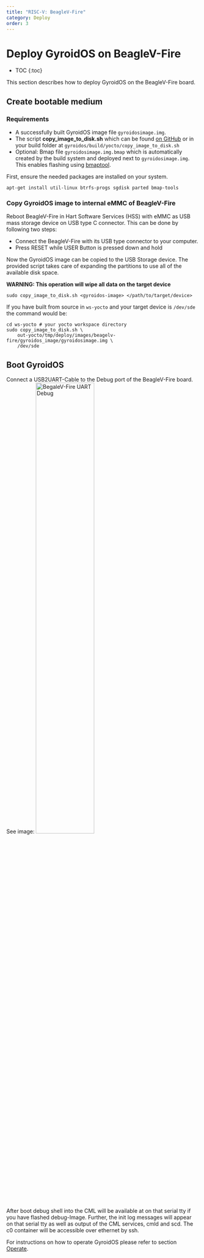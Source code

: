 ```yaml
---
title: "RISC-V: BeagleV-Fire"
category: Deploy
order: 3
---
```


# Deploy GyroidOS on BeagleV-Fire
- TOC
{:toc}

This section describes how to deploy GyroidOS on the BeagleV-Fire board.

## Create bootable medium

### Requirements
* A successfully built GyroidOS image file `gyroidosimage.img`.
* The script **copy_image_to_disk.sh** which can be found [on GitHub](https://github.com/gyroidos/gyroidos/raw/main/yocto/copy_image_to_disk.sh) or in your build folder at `gyroidos/build/yocto/copy_image_to_disk.sh`
* Optional: Bmap file `gyroidosimage.img.bmap` which is automatically created by the build system and deployed next to `gyroidosimage.img`. This enables flashing using [bmaptool](https://manpages.debian.org/testing/bmap-tools/bmaptool.1.en.html).


First, ensure the needed packages are installed on your system.
```
apt-get install util-linux btrfs-progs sgdisk parted bmap-tools
```

### Copy GyroidOS image to internal eMMC of BeagleV-Fire
Reboot BeagleV-Fire in Hart Software Services (HSS) with eMMC as USB mass storage device on USB type C connector.
This can be done by following two steps:
- Connect the BeagleV-Fire with its USB type connector to your computer.
- Press RESET while USER Button is pressed down and hold

Now the GyroidOS image can be copied to the USB Storage device.
The provided script takes care of expanding the partitions to use all of the available disk space.

**WARNING: This operation will wipe all data on the target device**
```
sudo copy_image_to_disk.sh <gyroidos-image> </path/to/target/device>
```

If you have built from source in `ws-yocto` and your target device is `/dev/sde` the command would be:
```
cd ws-yocto # your yocto workspace directory
sudo copy_image_to_disk.sh \
	out-yocto/tmp/deploy/images/beagelv-fire/gyroidos_image/gyroidosimage.img \
	/dev/sde
```

## Boot GyroidOS

Connect a USB2UART-Cable to the Debug port of the BeagleV-Fire board.
See image:
<img alt="BegaleV-Fire UART Debug" src="https://docs.beagle.cc/_images/BeagleV-Fire-UART-Debug.webp" width="55%">

After boot debug shell into the CML will be available at on that serial tty if you
have flashed debug-Image.
Further, the init log messages will appear on that serial tty as well as output of
the CML services, cmld and scd.
The c0 container will be accessible over ethernet by ssh.

For instructions on how to operate GyroidOS please refer to section [Operate](/operate/control).

